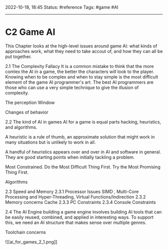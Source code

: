 2022-10-18, 18:45
Status: #reference
Tags: #game #AI

---

# C2 Game AI

This Chapter looks at the high-level issues around game AI: what kinds of approaches work, what they need to take accout of, and how they can all be put together.

2.1 The Complexity Fallacy
It is a common mistake to think that the more comlex the AI in a game, the better the characters will look to the player.
Knowing when to be complex and when to stay simple is the most difficult element of the game AI programmer's art. The best AI programmers are those who can use a very simple technique to give the illusion of complexity.

The perception Window

Changes of behavior

2.2 The kind of AI in games
AI for a game is equal parts hacking, heuristics, and algorithms.

A heuristic is a rule of thumb, an approximate solution that might work in many situations but is unlikely to work in all.

A handful of heuristics appears over and over in AI and software in general. They are good starting points when initially tackling a problem.

Most Constrained. Do the Most Difficult Thing First. Try the Most Promising Thing First.

Algorithms

2.3 Speed and Memory
2.3.1 Processor Issues
SIMD , Multi-Core Processing and Hyper-Threading, Virtual Functions/Indirection
2.3.2 Memory concerns
Cache
2.3.3 PC Constraints
2.3.4 Console Constraints

2.4 The AI Engine
building a game engine involves building AI tools that can be easily reused, combined, and applied in interesting ways. To support this, we need an AI structure that makes sense over multiple genres.

Toolchain concerns

![[ai_for_games_2_1.png]]
